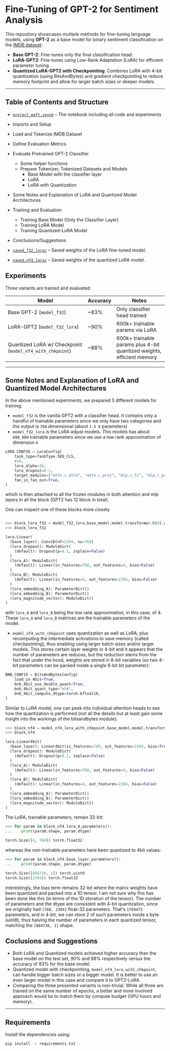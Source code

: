 # Fine-Tuning of GPT-2 for Sentiment Analysis

This repository showcases multiple methods for fine-tuning language models, using **GPT-2** as a base model for binary sentiment classification on the [IMDB dataset](https://huggingface.co/datasets/imdb): 

- **Base GPT-2**: Fine-tunes only the final classification head.
- **LoRA-GPT2**: Fine-tunes using Low-Rank Adaptation (LoRA) for efficient parameter tuning.
- **Quantized LoRA-GPT2 with Checkpointing**: Combines LoRA with 4-bit quantization (using BitsAndBytes) and gradient checkpointing to reduce memory footprint and allow for larger batch sizes or deeper models.

---

## Table of Contents and Structure

- [`project_peft.ipynb`](./project_peft.ipynb) – The notebook including all code and experiments
- Imports and Setup
- Load and Tokenize IMDB Dataset
- Define Evaluation Metrics
- Evaluate Pretrained GPT-2 Classifier
  - Some helper functions
  - Prepare Tokenizer, Tokenized Datasets and Models
    - Base Model with the classifier layer
    - LoRA
    - LoRA with Quantization
- Some Notes and Explanation of LoRA and Quantized Model Architectures
- Training and Evaluation
    - Training Base Model (Only the Classifier Layer)
    - Training LoRA Model
    - Training Quantized-LoRA Model
- Conclusions/Suggestions


- [`saved_f32_lora/`](./saved_f32_lora/) – Saved weights of the LoRA fine-tuned model. 
- [`saved_nf4_lora/`](./saved_nf4_lora/) – Saved weights of the quantized LoRA model.

## Experiments

Three variants are trained and evaluated:

| Model                          | Accuracy | Notes |
|-------------------------------|----------|-------|
| Base GPT-2 (`model_f32`)                    | ~83%     | Only classifier head trained |
| LoRA-GPT2 (`model_f32_lora`)                     | ~90%     | 600k+ trainable params via LoRA |
| Quantized LoRA w/ Checkpoint (`model_nf4_with_chkpoint`)  | ~88%     | 600k+ trainable params plus 4-bit quantized weights, efficient memory |

---

## Some Notes and Explanation of LoRA and Quantized Model Architectures

In the above mentioned experiments, we prepared 3 different models for training:

- `model_f32` is the vanilla GPT2 with a classifier head. It contains only a handful of trainable parameters since we only have two categories and the output is `768` dimensional (about `1.5 K` parameters)
- `model_f32_lora` is the LoRA adjust models. This models has about `600_000` trainable parameters since we use a low rank approximation of dimension `4` 

```python
LORA_CONFIG = LoraConfig(
    task_type=TaskType.SEQ_CLS,
    r=4,
    lora_alpha=16,
    lora_dropout=0.1,
    target_modules=["attn.c_attn", "attn.c_proj", "mlp.c_fc", "mlp.c_proj"],
    fan_in_fan_out=True,
)
```

which is then attached to all the frozen modules in both attention and mlp layers in all the block (GPT2 has 12 block in total). 

One can inspect one of these blocks more closely

```python

>>> block_lora_f32 = model_f32_lora.base_model.model.transformer.h[0].attn.c_attn
>>> block_lora_f32

lora.Linear(
  (base_layer): Conv1D(nf=2304, nx=768)
  (lora_dropout): ModuleDict(
    (default): Dropout(p=0.1, inplace=False)
  )
  (lora_A): ModuleDict(
    (default): Linear(in_features=768, out_features=4, bias=False)
  )
  (lora_B): ModuleDict(
    (default): Linear(in_features=4, out_features=2304, bias=False)
  )
  (lora_embedding_A): ParameterDict()
  (lora_embedding_B): ParameterDict()
  (lora_magnitude_vector): ModuleDict()
)
```

with `lora_A` and `lora_B` being the low rank approximation, in this case, of 4. These `lora_A` and `lora_B` matrices are the trainable parameters of the model.

- `model_nf4_with_chkpoint` uses quantization as well as LoRA, plus recomputing the intermediate activations to save memory (called checkpointing), thus enabling using larger batch sizes and/or larger models. This stores certain layer weights in 4-bit and it appears that the number of parameters are reduces, but the reduction stems from the fact that under the hood, weights are stored in 8-bit variables (so two 4-bit parameters can be packed inside a single 8-bit bit parameter):

```python
BNB_CONFIG = BitsAndBytesConfig(
    load_in_4bit=True,
    bnb_4bit_use_double_quant=True,
    bnb_4bit_quant_type="nf4",
    bnb_4bit_compute_dtype=torch.bfloat16,
)
```

 Similar to LoRA model, one can peek into individual attention heads to see how the quantization is performed (not all the details but at least gain some insight into the workings of the bitsandbytes module):

```python
>>> block_nf4 = model_nf4_lora_with_chkpoint.base_model.model.transformer.h[0].attn.c_attn
>>> block_nf4

lora.Linear4bit(
  (base_layer): Linear4bit(in_features=768, out_features=2304, bias=True)
  (lora_dropout): ModuleDict(
    (default): Dropout(p=0.1, inplace=False)
  )
  (lora_A): ModuleDict(
    (default): Linear(in_features=768, out_features=4, bias=False)
  )
  (lora_B): ModuleDict(
    (default): Linear(in_features=4, out_features=2304, bias=False)
  )
  (lora_embedding_A): ParameterDict()
  (lora_embedding_B): ParameterDict()
  (lora_magnitude_vector): ModuleDict()
)
```

The LoRA, trainable parameters, remain 32-bit:

```python
>>> for param in block_nf4.lora_A.parameters():
...    print(param.shape, param.dtype)

torch.Size([4, 768]) torch.float32
```

whereas the non-trainable parameters have been quantized to 4bit values:

```python
>>> for param in block_nf4.base_layer.parameters():
...    print(param.shape, param.dtype)

torch.Size([884736, 1]) torch.uint8
torch.Size([2304]) torch.float32
```

interestingly, the bias term remains 32-bit where the matrix weights have been quantized and packed into a 1D tensor. I am not sure why this has been done like this (in terms of the 1D storation of the tensor). The number of parameters and the dtype are consistent with 4-bit quantization, since we originally had `[768, 2304]` float-32 parameters. That's `1769472` parameters, and in 4-bit, we can store 2 of such parameters inside a byte (uint8), thus halving the number of parameters in each quantized tensor, matching the `[884736, 1]` shape.

## Coclusions and Suggestions

- Both LoRA and Quantized models achieved higher accuracy than the base model on the test set, 90% and 88% respectively versus the accuracy of 83% for the base model. 
- Quantized model with checkpointing, `model_nf4_lora_with_chkpoint`, can handle bigger batch sizes or a bigger model. It is better to use an even larger model in this case and compare it to GPT2-LoRA. 
- Comparing the three presented variants is non-trivial. While all three are trained on the same number of epochs, a better and more involved approach would be to match them by compute budget (GPU hours and memory).

---

## Requirements

Install the dependencies using:

```bash
pip install -r requirements.txt
```
